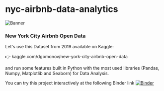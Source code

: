 # nyc-airbnb-data-analytics

![Banner](https://tbcdn.talentbrew.com/company/117/FULL_v2_0/img/banner%20ny%20best%20places.jpg)
### New York City Airbnb Open Data
Let's use this Dataset from 2019 available on Kaggle:

👉   kaggle.com/dgomonov/new-york-city-airbnb-open-data

and run some features built in Python with the most used libraries (Pandas, Numpy, Matplotlib and Seaborn) for Data Analysis.

You can try this project interactively at the following Binder link [![Binder](https://mybinder.org/badge_logo.svg)](https://mybinder.org/v2/gh/anievescordeiro/nyc-airbnb-data-analytics/HEAD)
